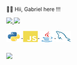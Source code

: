 🐱‍👓 Hii, Gabriel here !!!

<div>
  <a href="https://github.com/gabrielliveira">
  <img height="180em" src="https://github-readme-stats.vercel.app/api?username=gabrielliveira&show_icons=true&theme=radical&include_all_commits=true&count_private=true"/>
  <img height="180em" src="https://github-readme-stats.vercel.app/api/top-langs/?username=gabrielliveira&layout=compact&langs_count=7&theme=radical"/>
</div>
  
<div style="display: inline_block"><br>
  <img align="center" alt="Gab-Python" height="30" width="40" src="https://raw.githubusercontent.com/devicons/devicon/master/icons/python/python-original.svg">
  <img align="center" alt="Gab-Js" height="30" width="40" src="https://raw.githubusercontent.com/devicons/devicon/master/icons/javascript/javascript-plain.svg">
  <img align="center" alt="Gab-Java" height="30" width="40" src="https://raw.githubusercontent.com/devicons/devicon/master/icons/java/java-original.svg">
  <img align="center" alt="Gab-Java" height="30" width="40" src="https://raw.githubusercontent.com/devicons/devicon/master/icons/mysql/mysql-original.svg">
 </div>
  
  ##
     
  <div> 
  <a href="https://www.instagram.com/gabrieel.lopezz/" target="_blank"><img src="https://img.shields.io/badge/-Instagram-%23E4405F?style=for-the-badge&logo=instagram&logoColor=white" target="_blank"></a>
  </div>
  
  
